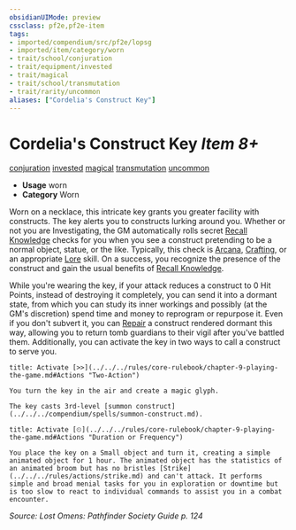 ```yaml
---
obsidianUIMode: preview
cssclass: pf2e,pf2e-item
tags:
- imported/compendium/src/pf2e/lopsg
- imported/item/category/worn
- trait/school/conjuration
- trait/equipment/invested
- trait/magical
- trait/school/transmutation
- trait/rarity/uncommon
aliases: ["Cordelia's Construct Key"]
---
```

# Cordelia's Construct Key *Item 8+*  
[conjuration](conjuration.md)  [invested](invested.md)  [magical](magical.md)  [transmutation](transmutation.md)  [uncommon](uncommon.md)  

- **Usage** worn
- **Category** Worn

Worn on a necklace, this intricate key grants you greater facility with constructs. The key alerts you to constructs lurking around you. Whether or not you are Investigating, the GM automatically rolls secret [Recall Knowledge](recall-knowledge.md) checks for you when you see a construct pretending to be a normal object, statue, or the like. Typically, this check is [Arcana](../../skills.md#Arcana), [Crafting](../../skills.md#Crafting), or an appropriate [Lore](../../skills.md#Lore) skill. On a success, you recognize the presence of the construct and gain the usual benefits of [Recall Knowledge](recall-knowledge.md).

While you're wearing the key, if your attack reduces a construct to 0 Hit Points, instead of destroying it completely, you can send it into a dormant state, from which you can study its inner workings and possibly (at the GM's discretion) spend time and money to reprogram or repurpose it. Even if you don't subvert it, you can [Repair](repair.md) a construct rendered dormant this way, allowing you to return tomb guardians to their vigil after you've battled them. Additionally, you can activate the key in two ways to call a construct to serve you.

```ad-embed-ability
title: Activate [>>](../../../rules/core-rulebook/chapter-9-playing-the-game.md#Actions "Two-Action")

You turn the key in the air and create a magic glyph.

The key casts 3rd-level [summon construct](../../../compendium/spells/summon-construct.md).
```

```ad-embed-ability
title: Activate [⏲](../../../rules/core-rulebook/chapter-9-playing-the-game.md#Actions "Duration or Frequency")

You place the key on a Small object and turn it, creating a simple animated object for 1 hour. The animated object has the statistics of an animated broom but has no bristles [Strike](../../../rules/actions/strike.md) and can't attack. It performs simple and broad menial tasks for you in exploration or downtime but is too slow to react to individual commands to assist you in a combat encounter.
```

*Source: Lost Omens: Pathfinder Society Guide p. 124*
